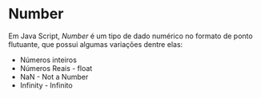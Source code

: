 # Number

Em Java Script, *Number* é um tipo de dado numérico no formato de ponto flutuante, que possui algumas variações dentre elas:

* Números inteiros
* Números Reais - float
* NaN - Not a Number
* Infinity - Infinito